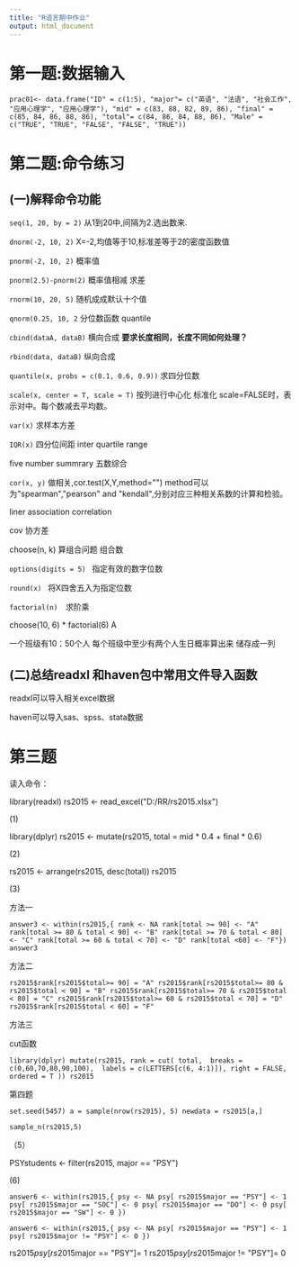 ```yaml
---
title: "R语言期中作业"
output: html_document
---
```

# 第一题:数据输入

`prac01<- data.frame("ID" = c(1:5), "major"= c("英语", "法语", "社会工作", "应用心理学", "应用心理学"), "mid" = c(83, 88, 82, 89, 86), "final" = c(85, 84, 86, 88, 86), "total"= c(84, 86, 84, 88, 86), "Male" = c("TRUE", "TRUE", "FALSE", "FALSE", "TRUE"))`

# 第二题:命令练习

## (一)解释命令功能

`seq(1, 20, by = 2)`   从1到20中,间隔为2.选出数来.

`dnorm(-2, 10, 2)`   X=-2,均值等于10,标准差等于2的密度函数值

`pnorm(-2, 10, 2)`   概率值

`pnorm(2.5)-pnorm(2)` 概率值相减 求差

`rnorm(10, 20, 5)`   随机成成默认十个值

`qnorm(0.25, 10, 2`  分位数函数 quantile 

`cbind(dataA, dataB)` 横向合成 **要求长度相同，长度不同如何处理？**

`rbind(data, dataB)`  纵向合成

`quantile(x, probs = c(0.1, 0.6, 0.9))`  求四分位数 

`scale(x, center = T, scale = T)`  按列进行中心化 标准化  scale=FALSE时，表示对中。每个数减去平均数。

`var(x)` 求样本方差

`IQR(x)` 四分位间距 inter quartile range 

five number summrary  五数综合

`cor(x, y)` 做相关,cor.test(X,Y,method="")
method可以为"spearman","pearson" and "kendall",分别对应三种相关系数的计算和检验。

liner association correlation 

cov 协方差

choose(n, k) 算组合问题 组合数

`options(digits = 5) ` 指定有效的数字位数

`round(x) ` 将X四舍五入为指定位数

`factorial(n)  `求阶乘

choose(10, 6) * factorial(6)  A

一个班级有10：50个人 每个班级中至少有两个人生日概率算出来 储存成一列 



## (二)总结readxl 和haven包中常用文件导入函数

readxl可以导入相关excel数据

haven可以导入sas、spss、stata数据

# 第三题

读入命令：

library(readxl)
rs2015 <- read_excel("D:/RR/rs2015.xlsx")

(1)

library(dplyr)
rs2015 <- mutate(rs2015, total = mid * 0.4 + final * 0.6)

(2)

rs2015 <- arrange(rs2015, desc(total))
rs2015

(3)

方法一

`answer3 <- within(rs2015,{
 rank <- NA
 rank[total >= 90] <- "A"
 rank[total >= 80 & total < 90] <- "B"
 rank[total >= 70 & total < 80] <- "C"
 rank[total >= 60 & total < 70] <- "D"
 rank[total <60] <- "F"})
answer3`

方法二

`rs2015$rank[rs2015$total>= 90] = "A"
rs2015$rank[rs2015$total>= 80 & rs2015$total < 90] = "B"
rs2015$rank[rs2015$total>= 70 & rs2015$total < 80] = "C"
rs2015$rank[rs2015$total>= 60 & rs2015$total < 70] = "D"
rs2015$rank[rs2015$total < 60] = "F"`

方法三

cut函数

`library(dplyr)
mutate(rs2015,
rank = cut(
total, 
breaks = c(0,60,70,80,90,100), 
labels = c(LETTERS[c(6, 4:1)]),
right = FALSE,
ordered = T
))
rs2015`


第四题

`set.seed(5457)
a = sample(nrow(rs2015), 5)
newdata = rs2015[a,]`

`sample_n(rs2015,5)`

（5）

PSYstudents <- filter(rs2015, major  == "PSY")

(6)

`answer6 <- within(rs2015,{
 psy <- NA
 psy[ rs2015$major == "PSY"] <- 1
 psy[ rs2015$major == "SOC"] <- 0
 psy[ rs2015$major == "DO"] <- 0
 psy[ rs2015$major == "SW"] <- 0
 })`

`answer6 <- within(rs2015,{
 psy <- NA
 psy[ rs2015$major == "PSY"] <- 1
 psy[ rs2015$major != "PSY"] <- 0
 })`
 
 
 rs2015$psy[rs2015$major == "PSY"]= 1
 rs2015$psy[rs2015$major != "PSY"]= 0
